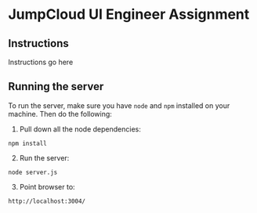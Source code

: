 # JumpCloud UI Engineer Assignment
## Instructions
Instructions go here
## Running the server
To run the server, make sure you have `node` and `npm` installed on your machine. Then do the following:
1. Pull down all the node dependencies:
  ```
  npm install
  ```
2. Run the server:
  ```
  node server.js
  ```
3. Point browser to:
  ```
  http://localhost:3004/
  ```

